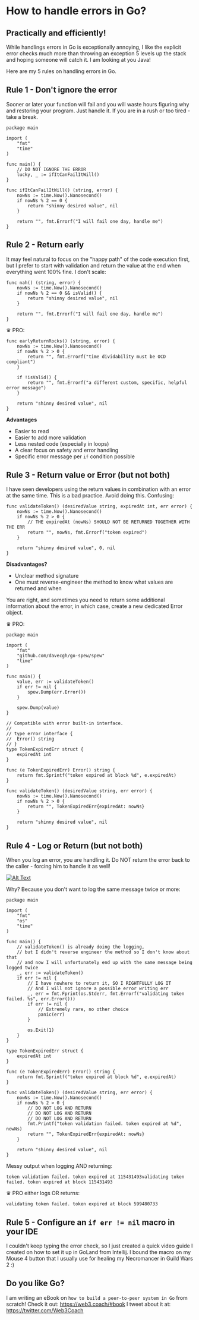 # How to handle errors in Go?

## Practically and efficiently!

While handlings errors in Go is exceptionally annoying, I like the explicit error checks much more than throwing an exception 5 levels up the stack and hoping someone will catch it. I am looking at you Java!

Here are my 5 rules on handling errors in Go.

## Rule 1 - Don't ignore the error

Sooner or later your function will fail and you will waste hours figuring why and restoring your program.
Just handle it. If you are in a rush or too tired - take a break.

```
package main

import (
    "fmt"
    "time"
)

func main() {
    // DO NOT IGNORE THE ERROR
    lucky, _ := ifItCanFailItWill()
}

func ifItCanFailItWill() (string, error) {
    nowNs := time.Now().Nanosecond()
    if nowNs % 2 == 0 {
        return "shinny desired value", nil
    }

    return "", fmt.Errorf("I will fail one day, handle me")
}
```



## Rule 2 - Return early

It may feel natural to focus on the "happy path" of the code execution first, but I prefer to start with validation and return the value at the end when everything went 100% fine.
I don't scale:

```
func nah() (string, error) {
    nowNs := time.Now().Nanosecond()
    if nowNs % 2 == 0 && isValid() {
        return "shinny desired value", nil
    }

    return "", fmt.Errorf("I will fail one day, handle me")
}
```
♛ PRO:

```
func earlyReturnRocks() (string, error) {
    nowNs := time.Now().Nanosecond()
    if nowNs % 2 > 0 {
        return "", fmt.Errorf("time dividability must be OCD compliant")
    }

    if !isValid() {
        return "", fmt.Errorf("a different custom, specific, helpful error message")
    }

    return "shinny desired value", nil
}
```



**Advantages**
- Easier to read
- Easier to add more validation
- Less nested code (especially in loops)
- A clear focus on safety and error handling
- Specific error message per `if` condition possible

## Rule 3 - Return value or Error (but not both)

I have seen developers using the return values in combination with an error at the same time. This is a bad practice. Avoid doing this.
Confusing:

```
func validateToken() (desiredValue string, expiredAt int, err error) {
    nowNs := time.Now().Nanosecond()
    if nowNs % 2 > 0 {
        // THE expiredAt (nowNs) SHOULD NOT BE RETURNED TOGETHER WITH THE ERR
        return "", nowNs, fmt.Errorf("token expired")
    }

    return "shinny desired value", 0, nil
}
```



**Disadvantages?**
- Unclear method signature
- One must reverse-engineer the method to know what values are returned and when

You are right, and sometimes you need to return some additional information about the error, in which case, create a new dedicated Error object.

♛ PRO:

```
package main

import (
    "fmt"
    "github.com/davecgh/go-spew/spew"
    "time"
)

func main() {
    value, err := validateToken()
    if err != nil {
        spew.Dump(err.Error())
    }

    spew.Dump(value)
}

// Compatible with error built-in interface.
//
// type error interface {
//  Error() string
// }
type TokenExpiredErr struct {
    expiredAt int
}

func (e TokenExpiredErr) Error() string {
    return fmt.Sprintf("token expired at block %d", e.expiredAt)
}

func validateToken() (desiredValue string, err error) {
    nowNs := time.Now().Nanosecond()
    if nowNs % 2 > 0 {
        return "", TokenExpiredErr{expiredAt: nowNs}
    }

    return "shinny desired value", nil
}
```



## Rule 4 - Log or Return (but not both)

When you log an error, you are handling it. Do NOT return the error back to the caller - forcing him to handle it as well!

[![Alt Text](https://res.cloudinary.com/practicaldev/image/fetch/s--S-nVw0UM--/c_limit%2Cf_auto%2Cfl_progressive%2Cq_auto%2Cw_880/https://dev-to-uploads.s3.amazonaws.com/i/ph3vyxeh9l0mtukitcdj.png)](https://res.cloudinary.com/practicaldev/image/fetch/s--S-nVw0UM--/c_limit%2Cf_auto%2Cfl_progressive%2Cq_auto%2Cw_880/https://dev-to-uploads.s3.amazonaws.com/i/ph3vyxeh9l0mtukitcdj.png)

Why? Because you don't want to log the same message twice or more:

```
package main

import (
    "fmt"
    "os"
    "time"
)

func main() {
    // validateToken() is already doing the logging,
    // but I didn't reverse engineer the method so I don't know about that
    // and now I will unfortunately end up with the same message being logged twice
    _, err := validateToken()
    if err != nil {
        // I have nowhere to return it, SO I RIGHTFULLY LOG IT
        // And I will not ignore a possible error writing err
        _, err = fmt.Fprint(os.Stderr, fmt.Errorf("validating token failed. %s", err.Error()))
        if err != nil {
            // Extremely rare, no other choice
            panic(err)
        }

        os.Exit(1)
    }
}

type TokenExpiredErr struct {
    expiredAt int
}

func (e TokenExpiredErr) Error() string {
    return fmt.Sprintf("token expired at block %d", e.expiredAt)
}

func validateToken() (desiredValue string, err error) {
    nowNs := time.Now().Nanosecond()
    if nowNs % 2 > 0 {
        // DO NOT LOG AND RETURN
        // DO NOT LOG AND RETURN
        // DO NOT LOG AND RETURN
        fmt.Printf("token validation failed. token expired at %d", nowNs)
        return "", TokenExpiredErr{expiredAt: nowNs}
    }

    return "shinny desired value", nil
}
```

Messy output when logging AND returning:

```
token validation failed. token expired at 115431493validating token failed. token expired at block 115431493
```

♛ PRO either logs OR returns:

```
validating token failed. token expired at block 599480733
```

## Rule 5 - Configure an `if err != nil` macro in your IDE

I couldn't keep typing the error check, so I just created a quick video guide I created on how to set it up in GoLand from Intellij. I bound the macro on my Mouse 4 button that I usually use for healing my Necromancer in Guild Wars 2 :)

## Do you like Go?

I am writing an eBook on `how to build a peer-to-peer system in Go` from scratch!
Check it out: https://web3.coach/#book
I tweet about it at: https://twitter.com/Web3Coach
